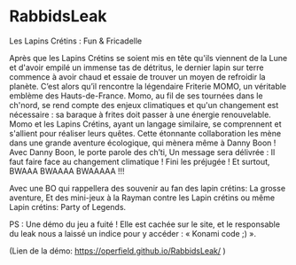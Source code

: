 # RabbidsLeak
Les Lapins Crétins : Fun & Fricadelle

Après que les Lapins Crétins se soient mis en tête qu'ils viennent de la Lune et d'avoir empilé un immense tas de détritus, le dernier lapin sur terre commence à avoir chaud
et essaie de trouver un moyen de refroidir la planète. C’est alors qu’il rencontre la légendaire Friterie MOMO, un véritable emblème des Hauts-de-France. Momo, au fil de ses
tournées dans le ch'nord, se rend compte des enjeux climatiques et qu'un changement est nécessaire : sa baraque à frites doit passer à une énergie renouvelable. Momo et les
Lapins Crétins, ayant un langage similaire, se comprennent et s'allient pour réaliser leurs quêtes. Cette étonnante collaboration les mène dans une grande aventure écologique,
qui mènera même à Danny Boon ! Avec Danny Boon, le porte parole des ch’ti, Un message sera délivrée : Il faut faire face au changement climatique ! Fini les préjugée !
Et surtout, BWAAA BWAAAA BWAAAAA !!!

Avec une BO qui rappellera des souvenir au fan des lapin crétins: La grosse aventure, Et des mini-jeux à la Rayman contre les Lapin crétins ou même Lapin crétins: Party of Legends.

PS : Une démo du jeu a fuité ! Elle est cachée sur le site, et le responsable du leak nous a laissé un indice pour y accéder : « Konami code ;) ».

(Lien de la démo: https://operfield.github.io/RabbidsLeak/ ) 
